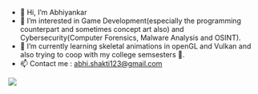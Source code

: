 - 👋 Hi, I’m Abhiyankar
- 👀 I’m interested in Game Development(especially the programming counterpart and sometimes concept art also) and 
      Cybersecurity(Computer Forensics, Malware Analysis and OSINT).
- 🌱 I’m currently learning skeletal animations in openGL and Vulkan and also trying to coop with my college semsesters 🤞.
- 📫 Contact me : abhi.shakti123@gmail.com

![](https://activity-graph.herokuapp.com/graph?username=Abhiyankar&theme=react-dark&hide_border=true&area=true)
